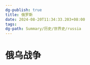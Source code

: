 ```yaml
---
dg-publish: true
title: 俄罗斯
date: 2024-08-20T11:34:33.203+08:00
tags: 
dg-path: Summary/历史/世界史/russia
---
```


# 俄乌战争
